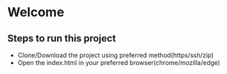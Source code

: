 # Welcome

## Steps to run this project
- Clone/Download the project using preferred method(https/ssh/zip)
- Open the index.html in your preferred browser(chrome/mozilla/edge)
